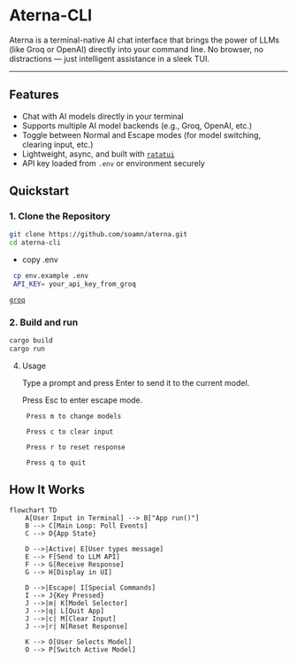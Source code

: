 #  Aterna-CLI

Aterna is a terminal-native AI chat interface that brings the power of LLMs (like Groq or OpenAI) directly into your command line. No browser, no distractions — just intelligent assistance in a sleek TUI.

---

##  Features

-  Chat with AI models directly in your terminal
-  Supports multiple AI model backends (e.g., Groq, OpenAI, etc.)
-  Toggle between Normal and Escape modes (for model switching, clearing input, etc.)
-  Lightweight, async, and built with [`ratatui`](https://github.com/tui-rs/ratatui)
-  API key loaded from `.env` or environment securely

##  Quickstart

### 1. Clone the Repository

```bash
git clone https://github.com/soamn/aterna.git
cd aterna-cli
```
- copy .env
```bash
 cp env.example .env
 API_KEY= your_api_key_from_groq
```
[`groq`](https://console.groq.com)

### 2. Build and run
```bash
cargo build
cargo run
```
4. Usage

    Type a prompt and press Enter to send it to the current model.

    Press Esc to enter escape mode.

        Press m to change models

        Press c to clear input

        Press r to reset response

        Press q to quit

   
##  How It Works

```mermaid
flowchart TD
    A[User Input in Terminal] --> B["App run()"]
    B --> C[Main Loop: Poll Events]
    C --> D{App State}
    
    D -->|Active| E[User types message]
    E --> F[Send to LLM API]
    F --> G[Receive Response]
    G --> H[Display in UI]

    D -->|Escape| I[Special Commands]
    I --> J{Key Pressed}
    J -->|m| K[Model Selector]
    J -->|q| L[Quit App]
    J -->|c| M[Clear Input]
    J -->|r| N[Reset Response]

    K --> O[User Selects Model]
    O --> P[Switch Active Model]

